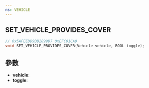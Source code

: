 ```yaml
---
ns: VEHICLE
---
```

## SET_VEHICLE_PROVIDES_COVER

```c
// 0x5AFEEDD9BB2899D7 0xEFC01CA9
void SET_VEHICLE_PROVIDES_COVER(Vehicle vehicle, BOOL toggle);
```


## 參數
* **vehicle**: 
* **toggle**: 

